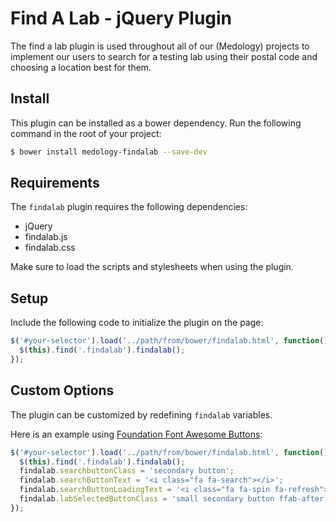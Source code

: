 # Find A Lab - jQuery Plugin

The find a lab plugin is used throughout all of our (Medology) projects to implement our users to search
for a testing lab using their postal code and choosing a location best for them.

## Install
This plugin can be installed as a bower dependency. Run the following command in the root of your project:

```bash
$ bower install medology-findalab --save-dev
```

## Requirements

The `findalab` plugin requires the following dependencies:
- jQuery
- findalab.js
- findalab.css

Make sure to load the scripts and stylesheets when using the plugin.

## Setup

Include the following code to initialize the plugin on the page:

```js
$('#your-selector').load('../path/from/bower/findalab.html', function() {
  $(this).find('.findalab').findalab();
});
```

## Custom Options

The plugin can be customized by redefining `findalab` variables.

Here is an example using [Foundation Font Awesome Buttons](https://github.com/joshmedeski/foundation-font-awesome-buttons):

```js
$('#your-selector').load('../path/from/bower/findalab.html', function() {
  $(this).find('.findalab').findalab();
  findalab.searchbuttonClass = 'secondary button';
  findalab.searchButtonText = '<i class="fa fa-search"></i>';
  findalab.searchButtonLoadingText = '<i class="fa fa-spin fa-refresh"></i>';
  findalab.labSelectedButtonClass = 'small secondary button ffab-after fa-arrow-right';
});
```
